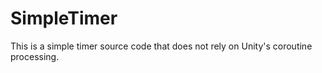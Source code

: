 # SimpleTimer
This is a simple timer source code that does not rely on Unity's coroutine processing.
